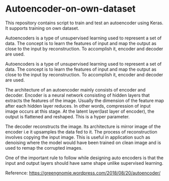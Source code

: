# Autoencoder-on-own-dataset
This repository contains script to train and test an autoencoder using Keras.
It supports training on own dataset.

Autoencoders is a type of unsupervised learning used to represent a set of data. The concept is to learn the features of input and map the output as close to the input by reconstruction. To accomplish it, encoder and decoder are used.

Autoencoders is a type of unsupervised learning used to represent a set of data. The concept is to learn the features of input and map the output as close to the input by reconstruction. To accomplish it, encoder and decoder are used.

The architecture of an autoencoder mainly consists of encoder and decoder. Encoder is a neural network consisting of hidden layers that extracts the features of the image. Usually the dimension of the feature map after each hidden layer reduces. In other words, compression of input image occurs at this stage. At the latent layer(last layer of encoder), the output is flattened and reshaped. This is a hyper parameter.

The decoder reconstructs the image. Its architecture is mirror image of the encoder i.e it upsamples the data fed to it. The process of reconstruction involves copying the input image. This is useful in application such as denoising where the model would have been trained on clean image and is used to remap the corrupted images.

One of the important rule to follow while designing auto encoders is that the input and output layers should have same shape unlike supervised learning.

Reference:
https://greengnomie.wordpress.com/2018/08/20/autoencoder/
